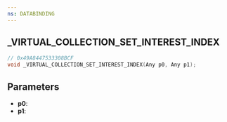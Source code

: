 ```yaml
---
ns: DATABINDING
---
```

## _VIRTUAL_COLLECTION_SET_INTEREST_INDEX

```c
// 0x49A8447533308BCF
void _VIRTUAL_COLLECTION_SET_INTEREST_INDEX(Any p0, Any p1);
```

## Parameters
* **p0**:
* **p1**:
